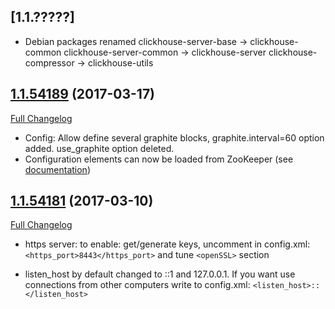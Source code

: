 ## [1.1.?????]

- Debian packages renamed
  clickhouse-server-base -> clickhouse-common
  clickhouse-server-common -> clickhouse-server
  clickhouse-compressor -> clickhouse-utils


## [1.1.54189](https://github.com/yandex/Clickhouse/tree/v1.1.54189-testing) (2017-03-17)
[Full Changelog](https://github.com/yandex/Clickhouse/compare/v1.1.54188-stable...v1.1.54189-testing)

- Config: Allow define several graphite blocks, graphite.interval=60 option added. use_graphite option deleted.
- Configuration elements can now be loaded from ZooKeeper (see [documentation](https://clickhouse.yandex/reference_en.html#Configuration%20files))


## [1.1.54181](https://github.com/yandex/Clickhouse/tree/v1.1.54181-testing) (2017-03-10)
[Full Changelog](https://github.com/yandex/Clickhouse/compare/v1.1.54165-stable...v1.1.54181-testing)

- https server:
  to enable: get/generate keys, uncomment in config.xml:  `<https_port>8443</https_port>` and tune `<openSSL>` section


- listen_host by default changed to ::1 and 127.0.0.1.
  If you want use connections from other computers write to config.xml: `<listen_host>::</listen_host>`

